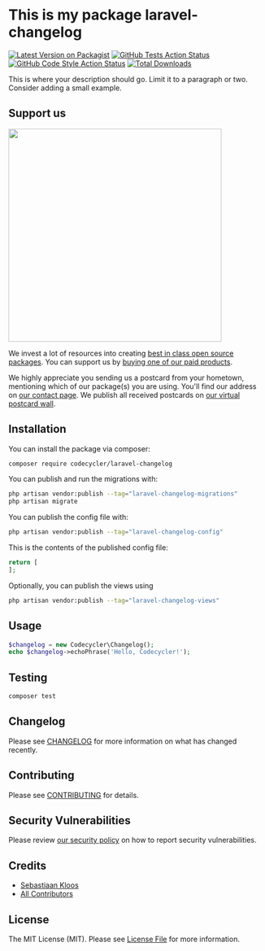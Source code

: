 # This is my package laravel-changelog

[![Latest Version on Packagist](https://img.shields.io/packagist/v/codecycler/laravel-changelog.svg?style=flat-square)](https://packagist.org/packages/codecycler/laravel-changelog)
[![GitHub Tests Action Status](https://img.shields.io/github/workflow/status/codecycler/laravel-changelog/run-tests?label=tests)](https://github.com/codecycler/laravel-changelog/actions?query=workflow%3Arun-tests+branch%3Amain)
[![GitHub Code Style Action Status](https://img.shields.io/github/workflow/status/codecycler/laravel-changelog/Check%20&%20fix%20styling?label=code%20style)](https://github.com/codecycler/laravel-changelog/actions?query=workflow%3A"Check+%26+fix+styling"+branch%3Amain)
[![Total Downloads](https://img.shields.io/packagist/dt/codecycler/laravel-changelog.svg?style=flat-square)](https://packagist.org/packages/codecycler/laravel-changelog)

This is where your description should go. Limit it to a paragraph or two. Consider adding a small example.

## Support us

[<img src="https://github-ads.s3.eu-central-1.amazonaws.com/laravel-changelog.jpg?t=1" width="419px" />](https://spatie.be/github-ad-click/laravel-changelog)

We invest a lot of resources into creating [best in class open source packages](https://spatie.be/open-source). You can support us by [buying one of our paid products](https://spatie.be/open-source/support-us).

We highly appreciate you sending us a postcard from your hometown, mentioning which of our package(s) you are using. You'll find our address on [our contact page](https://spatie.be/about-us). We publish all received postcards on [our virtual postcard wall](https://spatie.be/open-source/postcards).

## Installation

You can install the package via composer:

```bash
composer require codecycler/laravel-changelog
```

You can publish and run the migrations with:

```bash
php artisan vendor:publish --tag="laravel-changelog-migrations"
php artisan migrate
```

You can publish the config file with:

```bash
php artisan vendor:publish --tag="laravel-changelog-config"
```

This is the contents of the published config file:

```php
return [
];
```

Optionally, you can publish the views using

```bash
php artisan vendor:publish --tag="laravel-changelog-views"
```

## Usage

```php
$changelog = new Codecycler\Changelog();
echo $changelog->echoPhrase('Hello, Codecycler!');
```

## Testing

```bash
composer test
```

## Changelog

Please see [CHANGELOG](CHANGELOG.md) for more information on what has changed recently.

## Contributing

Please see [CONTRIBUTING](.github/CONTRIBUTING.md) for details.

## Security Vulnerabilities

Please review [our security policy](../../security/policy) on how to report security vulnerabilities.

## Credits

- [Sebastiaan Kloos](https://github.com/codecyclernl)
- [All Contributors](../../contributors)

## License

The MIT License (MIT). Please see [License File](LICENSE.md) for more information.
